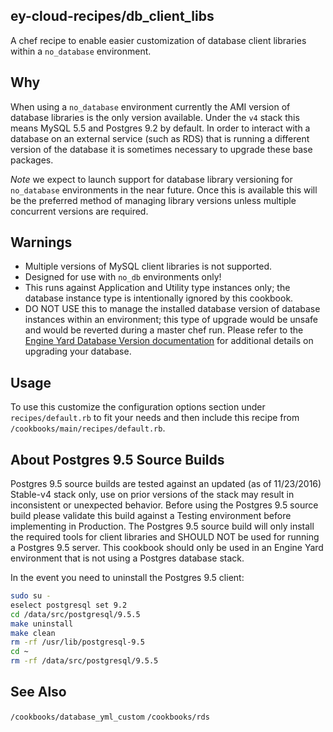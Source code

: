 ey-cloud-recipes/db_client_libs
----------------------------------------
A chef recipe to enable easier customization of database client libraries within a `no_database` environment. 

Why
-----
When using a `no_database` environment currently the AMI version of database libraries is the only version available. Under the `v4` stack this means MySQL 5.5 and Postgres 9.2 by default. In order to interact with a database on an external service (such as RDS) that is running a different version of the database it is sometimes necessary to upgrade these base packages.

*Note* we expect to launch support for database library versioning for `no_database` environments in the near future. Once this is available this will be the preferred method of managing library versions unless multiple concurrent versions are required.

Warnings
--------
- Multiple versions of MySQL client libraries is not supported.
- Designed for use with `no_db` environments only!
- This runs against Application and Utility type instances only; the database instance type is intentionally ignored by this cookbook.
- DO NOT USE this to manage the installed database version of database instances within an environment; this type of upgrade would be unsafe and would be reverted during a master chef run. Please refer to the [Engine Yard Database Version documentation](https://support.cloud.engineyard.com/hc/en-us/articles/205408178-Database-Version-Upgrade-Policies) for additional details on upgrading your database.

Usage
------
To use this customize the configuration options section under `recipes/default.rb` to fit your needs and then include this recipe from `/cookbooks/main/recipes/default.rb`.

About Postgres 9.5 Source Builds
------
Postgres 9.5 source builds are tested against an updated (as of 11/23/2016) Stable-v4 stack only, use on prior versions of the stack may result in inconsistent or unexpected behavior. Before using the Postgres 9.5 source build please validate this build against a Testing environment before implementing in Production. The Postgres 9.5 source build will only install the required tools for client libraries and SHOULD NOT be used for running a Postgres 9.5 server. This cookbook should only be used in an Engine Yard environment that is not using a Postgres database stack.

In the event you need to uninstall the Postgres 9.5 client:

```bash
sudo su -
eselect postgresql set 9.2
cd /data/src/postgresql/9.5.5
make uninstall
make clean
rm -rf /usr/lib/postgresql-9.5
cd ~
rm -rf /data/src/postgresql/9.5.5
```

See Also
--------
`/cookbooks/database_yml_custom`
`/cookbooks/rds`